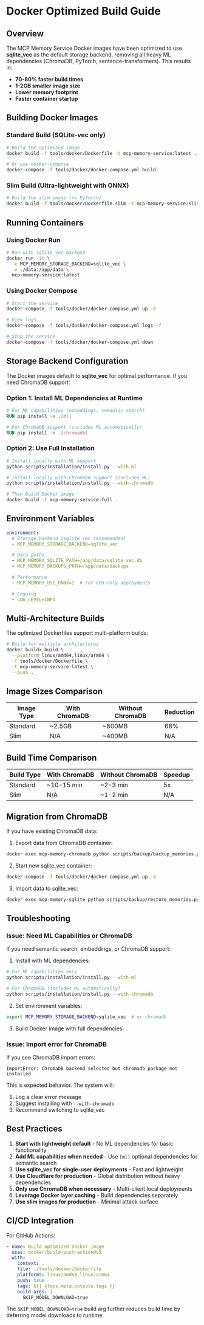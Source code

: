 # Docker Optimized Build Guide

## Overview

The MCP Memory Service Docker images have been optimized to use **sqlite_vec** as the default storage backend, removing all heavy ML dependencies (ChromaDB, PyTorch, sentence-transformers). This results in:

- **70-80% faster build times**
- **1-2GB smaller image size**
- **Lower memory footprint**
- **Faster container startup**

## Building Docker Images

### Standard Build (SQLite-vec only)

```bash
# Build the optimized image
docker build -f tools/docker/Dockerfile -t mcp-memory-service:latest .

# Or use docker-compose
docker-compose -f tools/docker/docker-compose.yml build
```

### Slim Build (Ultra-lightweight with ONNX)

```bash
# Build the slim image (no PyTorch)
docker build -f tools/docker/Dockerfile.slim -t mcp-memory-service:slim .
```

## Running Containers

### Using Docker Run

```bash
# Run with sqlite_vec backend
docker run -it \
  -e MCP_MEMORY_STORAGE_BACKEND=sqlite_vec \
  -v ./data:/app/data \
  mcp-memory-service:latest
```

### Using Docker Compose

```bash
# Start the service
docker-compose -f tools/docker/docker-compose.yml up -d

# View logs
docker-compose -f tools/docker/docker-compose.yml logs -f

# Stop the service
docker-compose -f tools/docker/docker-compose.yml down
```

## Storage Backend Configuration

The Docker images default to **sqlite_vec** for optimal performance. If you need ChromaDB support:

### Option 1: Install ML Dependencies at Runtime

```dockerfile
# For ML capabilities (embeddings, semantic search)
RUN pip install -e .[ml]

# For ChromaDB support (includes ML automatically)
RUN pip install -e .[chromadb]
```

### Option 2: Use Full Installation

```bash
# Install locally with ML support
python scripts/installation/install.py --with-ml

# Install locally with ChromaDB support (includes ML)
python scripts/installation/install.py --with-chromadb

# Then build Docker image
docker build -t mcp-memory-service:full .
```

## Environment Variables

```yaml
environment:
  # Storage backend (sqlite_vec recommended)
  - MCP_MEMORY_STORAGE_BACKEND=sqlite_vec

  # Data paths
  - MCP_MEMORY_SQLITE_PATH=/app/data/sqlite_vec.db
  - MCP_MEMORY_BACKUPS_PATH=/app/data/backups

  # Performance
  - MCP_MEMORY_USE_ONNX=1  # For CPU-only deployments

  # Logging
  - LOG_LEVEL=INFO
```

## Multi-Architecture Builds

The optimized Dockerfiles support multi-platform builds:

```bash
# Build for multiple architectures
docker buildx build \
  --platform linux/amd64,linux/arm64 \
  -f tools/docker/Dockerfile \
  -t mcp-memory-service:latest \
  --push .
```

## Image Sizes Comparison

| Image Type | With ChromaDB | Without ChromaDB | Reduction |
|------------|---------------|------------------|-----------|
| Standard   | ~2.5GB        | ~800MB          | 68%       |
| Slim       | N/A           | ~400MB          | N/A       |

## Build Time Comparison

| Build Type | With ChromaDB | Without ChromaDB | Speedup |
|------------|---------------|------------------|---------|
| Standard   | ~10-15 min    | ~2-3 min        | 5x      |
| Slim       | N/A           | ~1-2 min        | N/A     |

## Migration from ChromaDB

If you have existing ChromaDB data:

1. Export data from ChromaDB container:
```bash
docker exec mcp-memory-chromadb python scripts/backup/backup_memories.py
```

2. Start new sqlite_vec container:
```bash
docker-compose -f tools/docker/docker-compose.yml up -d
```

3. Import data to sqlite_vec:
```bash
docker exec mcp-memory-sqlite python scripts/backup/restore_memories.py
```

## Troubleshooting

### Issue: Need ML Capabilities or ChromaDB

If you need semantic search, embeddings, or ChromaDB support:

1. Install with ML dependencies:
```bash
# For ML capabilities only
python scripts/installation/install.py --with-ml

# For ChromaDB (includes ML automatically)
python scripts/installation/install.py --with-chromadb
```

2. Set environment variables:
```bash
export MCP_MEMORY_STORAGE_BACKEND=sqlite_vec  # or chromadb
```

3. Build Docker image with full dependencies

### Issue: Import error for ChromaDB

If you see ChromaDB import errors:

```
ImportError: ChromaDB backend selected but chromadb package not installed
```

This is expected behavior. The system will:
1. Log a clear error message
2. Suggest installing with `--with-chromadb`
3. Recommend switching to sqlite_vec

## Best Practices

1. **Start with lightweight default** - No ML dependencies for basic functionality
2. **Add ML capabilities when needed** - Use `[ml]` optional dependencies for semantic search
3. **Use sqlite_vec for single-user deployments** - Fast and lightweight
4. **Use Cloudflare for production** - Global distribution without heavy dependencies
5. **Only use ChromaDB when necessary** - Multi-client local deployments
6. **Leverage Docker layer caching** - Build dependencies separately
7. **Use slim images for production** - Minimal attack surface

## CI/CD Integration

For GitHub Actions:

```yaml
- name: Build optimized Docker image
  uses: docker/build-push-action@v5
  with:
    context: .
    file: ./tools/docker/Dockerfile
    platforms: linux/amd64,linux/arm64
    push: true
    tags: ${{ steps.meta.outputs.tags }}
    build-args: |
      SKIP_MODEL_DOWNLOAD=true
```

The `SKIP_MODEL_DOWNLOAD=true` build arg further reduces build time by deferring model downloads to runtime.